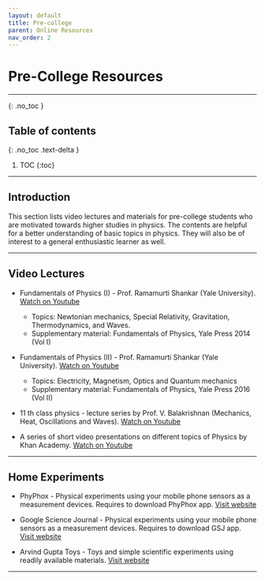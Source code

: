 ```yaml
---
layout: default
title: Pre-college
parent: Online Resources
nav_order: 2
---
```

# Pre-College Resources
---

{: .no_toc }

## Table of contents
{: .no_toc .text-delta }

1. TOC
{:toc}

---

## Introduction

This section lists video lectures and materials for pre-college students who are motivated towards higher studies in physics. The contents are helpful for a better understanding of basic topics in physics. They will also be of  interest to a general enthusiastic learner as well.

---

## Video Lectures

- Fundamentals of Physics (I) - Prof. Ramamurti Shankar (Yale University).
[Watch on Youtube](https://www.youtube.com/playlist?list=PLFE3074A4CB751B2B)
  - Topics: Newtonian mechanics, Special Relativity, Gravitation, Thermodynamics, and Waves.
  - Supplementary material: Fundamentals of Physics, Yale Press 2014 (Vol I)

- Fundamentals of Physics (II) - Prof. Ramamurti Shankar (Yale University).
[Watch on Youtube](https://www.youtube.com/playlist?list=PLD07B2225BB40E582)
  - Topics: Electricity, Magnetism, Optics and Quantum mechanics
  - Supplementary material: Fundamentals of Physics, Yale Press 2016 (Vol II)
- 11 th class physics - lecture series by Prof. V. Balakrishnan (Mechanics, Heat, Oscillations and Waves). [Watch on Youtube](https://www.youtube.com/watch?v=YbMn153a35U&list=PLq-Gm0yRYwThKeMSP_ii5klqDYvta4HQI)

- A series of short video presentations on different topics of Physics by Khan Academy.
[Watch on Youtube](https://www.youtube.com/playlist?list=PLAD5B880806EBE0A4)

---

## Home Experiments

- PhyPhox - Physical experiments using your mobile phone sensors as a measurement devices. Requires to download PhyPhox app.
[Visit website](https://phyphox.org/)

- Google Science Journal - Physical experiments using your mobile phone sensors as a measurement devices. Requires to download GSJ app.
[Visit website](https://sciencejournal.withgoogle.com/experiments/)

- Arvind Gupta Toys - Toys and simple scientific experiments using readily available materials.
[Visit website](http://www.arvindguptatoys.com/toys.html)

---
